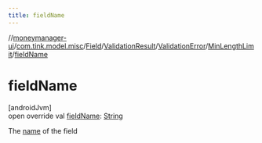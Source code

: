 ```yaml
---
title: fieldName
---
```

//[moneymanager-ui](../../../../../../index.html)/[com.tink.model.misc](../../../../index.html)/[Field](../../../index.html)/[ValidationResult](../../index.html)/[ValidationError](../index.html)/[MinLengthLimit](index.html)/[fieldName](field-name.html)



# fieldName



[androidJvm]\
open override val [fieldName](field-name.html): [String](https://kotlinlang.org/api/latest/jvm/stdlib/kotlin/-string/index.html)



The [name](../../../name.html) of the field





